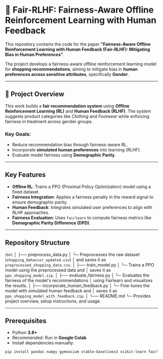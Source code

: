 # 🎯 Fair-RLHF: Fairness-Aware Offline Reinforcement Learning with Human Feedback

This repository contains the code for the paper **"Fairness-Aware Offline Reinforcement Learning with Human Feedback (Fair-RLHF): Mitigating Bias in Human Preferences"**.

The project develops a fairness-aware offline reinforcement learning model for **shopping recommendations**, aiming to mitigate bias in **human preferences across sensitive attributes**, specifically **Gender**.

---

## 📌 Project Overview

This work builds a **fair recommendation system** using **Offline Reinforcement Learning (RL)** and **Human Feedback (RLHF)**. The system suggests product categories like *Clothing* and *Footwear* while enforcing fairness in treatment across gender groups.

### Key Goals:
- Reduce recommendation bias through fairness-aware RL.
- Incorporate **simulated human preferences** into learning (RLHF).
- Evaluate model fairness using **Demographic Parity**.

---

## Key Features

- **Offline RL**: Trains a PPO (Proximal Policy Optimization) model using a fixed dataset.
- **Fairness Integration**: Applies a fairness penalty in the reward signal to ensure demographic parity.
- **Human Feedback**: Integrates simulated user preferences to align with RLHF approaches.
- **Fairness Evaluation**: Uses `fairlearn` to compute fairness metrics like **Demographic Parity Difference (DPD)**.

---

## Repository Structure
/src
│
├── preprocess_data.py
│   └─ Preprocesses the raw dataset (`shopping_behavior_updated.csv`)
│      and saves it as `preprocessed_shopping_data.csv`.
│
├── train_model.py
│   └─ Trains a PPO model using the preprocessed data and
│      saves it as `ppo_shopping_model.zip`.
│
├── evaluate_fairness.py
│   └─ Evaluates the fairness of the model's recommendations
│      using Fairlearn and visualizes the results.
│
├── incorporate_human_feedback.py
│   └─ Fine-tunes the model with simulated human feedback and
│      saves it as `ppo_shopping_model_with_feedback.zip`.
│
└── README.md
    └─ Provides project overview, setup instructions, and usage.


---

## Prerequisites

- Python **3.8+**
- Recommended: Run in **Google Colab**
- Install dependencies manually:

```bash
pip install pandas numpy gymnasium stable-baselines3 scikit-learn fairlearn matplotlib seaborn google-colab
